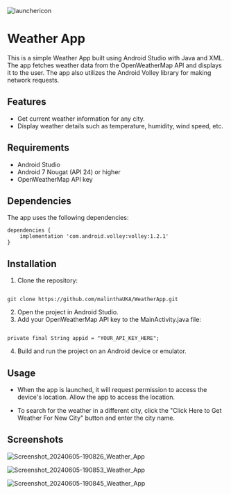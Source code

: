 ![launchericon](https://github.com/malinthaUKA/WeatherApp/assets/161362224/b3c4150c-c52d-42fd-a076-882ba43c6b1b)

# Weather App

This is a simple Weather App built using Android Studio with Java and XML. The app fetches weather data from the OpenWeatherMap API and displays it to the user. The app also utilizes the Android Volley library for making network requests.


## Features

* Get current weather information for any city.
* Display weather details such as temperature, humidity, wind speed, etc.


## Requirements

* Android Studio
* Android 7 Nougat (API 24) or higher
* OpenWeatherMap API key

  
## Dependencies

The app uses the following dependencies:

```
dependencies {
    implementation 'com.android.volley:volley:1.2.1'
}
```


## Installation

1. Clone the repository:

```

git clone https://github.com/malinthaUKA/WeatherApp.git

```

2. Open the project in Android Studio.
3. Add your OpenWeatherMap API key to the MainActivity.java file:

```

private final String appid = "YOUR_API_KEY_HERE";

```

4. Build and run the project on an Android device or emulator.


## Usage

* When the app is launched, it will request permission to access the device's location. Allow the app to access the location.

* To search for the weather in a different city, click the "Click Here to Get Weather For New City" button and enter the city name.


## Screenshots

![Screenshot_20240605-190826_Weather_App](https://github.com/malinthaUKA/WeatherApp/assets/161362224/591baf5e-ee9d-4c77-aa77-14ab58831541)

![Screenshot_20240605-190853_Weather_App](https://github.com/malinthaUKA/WeatherApp/assets/161362224/5a2113cc-ff37-48f7-bbba-662ba56780a8)

![Screenshot_20240605-190845_Weather_App](https://github.com/malinthaUKA/WeatherApp/assets/161362224/0d735a4b-5a97-492e-a3a5-9af77a52aed8)



